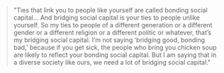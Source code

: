 
> "Ties that link you to people like yourself are called bonding social capital… And bridging social capital is your ties to people unlike yourself. So my ties to people of a different generation or a different gender or a different religion or a different politic or whatever, that’s my bridging social capital. I’m not saying 'bridging good, bonding bad,' because if you get sick, the people who bring you chicken soup are likely to reflect your bonding social capital. But I am saying that in a diverse society like ours, we need a lot of bridging social capital."